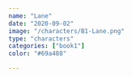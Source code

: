 ```yaml
---
name: "Lane"
date: "2020-09-02"
image: "/characters/B1-Lane.png"
type: "characters"
categories: ["book1"]
color: "#69a488"

---
```


